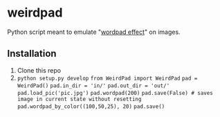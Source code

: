 # weirdpad
Python script meant to emulate "[wordpad effect](http://datamoshing.com/tag/wordpad-effect/)" on images.

## Installation
1. Clone this repo
2. `python setup.py develop`
`from WeirdPad import WeirdPad`
`pad = WeirdPad()`
`pad.in_dir = 'in/'`
`pad.out_dir = 'out/'`
`pad.load_pic('pic.jpg')`
`pad.wordpad(200)`
`pad.save(False) # saves image in current state without resetting`
`pad.wordpad_by_color((100,50,25), 20)`
`pad.save()`
